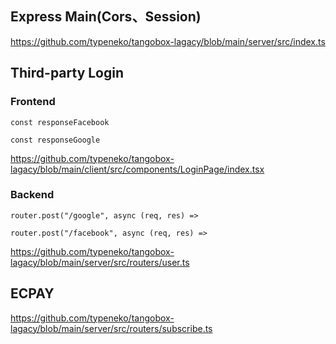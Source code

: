 ## Express Main(Cors、Session)
https://github.com/typeneko/tangobox-lagacy/blob/main/server/src/index.ts

## Third-party Login
### Frontend
```
const responseFacebook

const responseGoogle
```
https://github.com/typeneko/tangobox-lagacy/blob/main/client/src/components/LoginPage/index.tsx
### Backend
```
router.post("/google", async (req, res) => 

router.post("/facebook", async (req, res) =>
```
https://github.com/typeneko/tangobox-lagacy/blob/main/server/src/routers/user.ts

## ECPAY
https://github.com/typeneko/tangobox-lagacy/blob/main/server/src/routers/subscribe.ts
